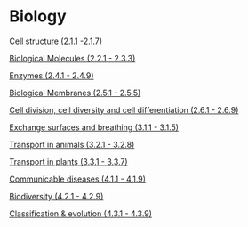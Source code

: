 # Biology

[Cell structure (2.1.1 -2.1.7)](Biology%2001e54a03222a4339b2c2953d07e88046/Cell%20structure%20(2%201%201%20-2%201%207)%20f825097d0d4c48f49d293fda96a15c3e.md)

[Biological Molecules (2.2.1 - 2.3.3)](Biology%2001e54a03222a4339b2c2953d07e88046/Biological%20Molecules%20(2%202%201%20-%202%203%203)%20060f34e3389c42bca54c816a2cc2885b.md)

[Enzymes (2.4.1 - 2.4.9)](Biology%2001e54a03222a4339b2c2953d07e88046/Enzymes%20(2%204%201%20-%202%204%209)%20705f611915a64a929f3bf078f44f4497.md)

[Biological Membranes (2.5.1 - 2.5.5)](Biology%2001e54a03222a4339b2c2953d07e88046/Biological%20Membranes%20(2%205%201%20-%202%205%205)%203b14f7432fb24e919aa90865839060db.md)

[Cell division, cell diversity and cell differentiation (2.6.1 - 2.6.9)](Biology%2001e54a03222a4339b2c2953d07e88046/Cell%20division,%20cell%20diversity%20and%20cell%20differentia%20f853f76eb6ab429ebf33424b65c4d000.md)

[Exchange surfaces and breathing (3.1.1 - 3.1.5)](Biology%2001e54a03222a4339b2c2953d07e88046/Exchange%20surfaces%20and%20breathing%20(3%201%201%20-%203%201%205)%20ba61f606a6ba4888b986d0200ba0ba33.md)

[Transport in animals (3.2.1 - 3.2.8)](Biology%2001e54a03222a4339b2c2953d07e88046/Transport%20in%20animals%20(3%202%201%20-%203%202%208)%200ffa2999428b4dd39e6bff78d5df1ac8.md)

[Transport in plants (3.3.1 - 3.3.7)](Biology%2001e54a03222a4339b2c2953d07e88046/Transport%20in%20plants%20(3%203%201%20-%203%203%207)%2068a1f1ae3f1840018d49cf5be61bcac5.md)

[Communicable diseases (4.1.1 - 4.1.9)](Biology%2001e54a03222a4339b2c2953d07e88046/Communicable%20diseases%20(4%201%201%20-%204%201%209)%203460b7e3738e44859c61edb29d3dc3fb.md)

[Biodiversity (4.2.1 - 4.2.9)](Biology%2001e54a03222a4339b2c2953d07e88046/Biodiversity%20(4%202%201%20-%204%202%209)%20279f53cd4289486790a251e5bd73ff9e.md)

[Classification & evolution (4.3.1 - 4.3.9)](Biology%2001e54a03222a4339b2c2953d07e88046/Classification%20&%20evolution%20(4%203%201%20-%204%203%209)%203e48c873aa134a1f93e35befaf664953.md)